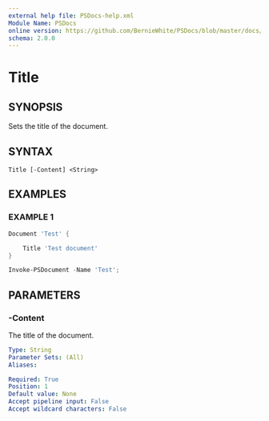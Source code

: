 ```yaml
---
external help file: PSDocs-help.xml
Module Name: PSDocs
online version: https://github.com/BernieWhite/PSDocs/blob/master/docs/keywords/PSDocs/en-US/Title.md
schema: 2.0.0
---
```


# Title

## SYNOPSIS

Sets the title of the document.

## SYNTAX

```text
Title [-Content] <String>
```

## EXAMPLES

### EXAMPLE 1

```powershell
Document 'Test' {

    Title 'Test document'
}

Invoke-PSDocument -Name 'Test';
```

## PARAMETERS

### -Content

The title of the document.

```yaml
Type: String
Parameter Sets: (All)
Aliases:

Required: True
Position: 1
Default value: None
Accept pipeline input: False
Accept wildcard characters: False
```
